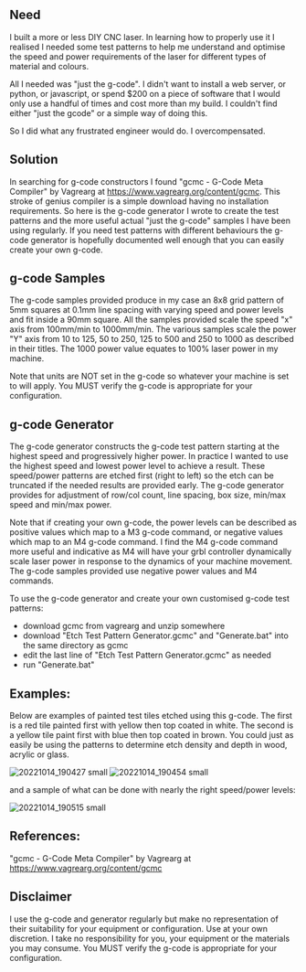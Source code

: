 ## Need

I built a more or less DIY CNC laser. In learning how to properly use it I realised I needed some test patterns to help me understand and optimise the speed and power requirements of the laser for different types of material and colours.

All I needed was "just the g-code". I didn't want to install a web server, or python, or javascript, or spend $200 on a piece of software that I would only use a handful of times and cost more than my build. I couldn't find either "just the gcode" or a simple way of doing this.

So I did what any frustrated engineer would do. I overcompensated.

## Solution

In searching for g-code constructors I found "gcmc - G-Code Meta Compiler" by Vagrearg at https://www.vagrearg.org/content/gcmc. This stroke of genius compiler is a simple download having no installation requirements. So here is the g-code generator I wrote to create the test patterns and the more useful actual "just the  g-code" samples I have been using regularly. If you need test patterns with different behaviours the g-code generator is hopefully documented well enough that you can easily create your own g-code.

## g-code Samples

The g-code samples provided produce in my case an 8x8 grid pattern of 5mm squares at 0.1mm line spacing with varying speed and power levels and fit inside a 90mm square. All the samples provided scale the speed "x" axis from 100mm/min to 1000mm/min. The various samples scale the power "Y" axis from 10 to 125, 50 to 250, 125 to 500 and 250 to 1000 as described in their titles. The 1000 power value equates to 100% laser power in my machine.

Note that units are NOT set in the g-code so whatever your machine is set to will apply. You MUST verify the g-code is appropriate for your configuration.

## g-code Generator

The g-code generator constructs the g-code test pattern starting at the highest speed and progressively higher power. In practice I wanted to use the highest speed and lowest power level to achieve a result. These speed/power patterns are etched first (right to left) so the etch can be truncated if the needed results are provided early. The g-code generator provides for adjustment of row/col count, line spacing, box size, min/max speed and min/max power.

Note that if creating your own g-code, the power levels can be described as positive values which map to a M3 g-code command, or negative values which map to an M4 g-code command. I find the M4 g-code command more useful and indicative as M4 will have your grbl controller dynamically scale laser power in response to the dynamics of your machine movement. The g-code samples provided use negative power values and M4 commands.

To use the g-code generator and create your own customised g-code test patterns:

* download gcmc from vagrearg and unzip somewhere
* download "Etch Test Pattern Generator.gcmc" and "Generate.bat" into the same directory as gcmc
* edit the last line of "Etch Test Pattern Generator.gcmc" as needed
* run "Generate.bat"

## Examples:

Below are examples of painted test tiles etched using this g-code. The first is a red tile painted first with yellow then top coated in white. The second is a yellow tile paint first with blue then top coated in brown. You could just as easily be using the patterns to determine etch density and depth in wood, acrylic or glass.

![20221014_190427 small](https://user-images.githubusercontent.com/7357540/195807971-7a5dc79e-d842-43bb-8d62-ee8ab9bdc0c2.jpg)
![20221014_190454 small](https://user-images.githubusercontent.com/7357540/195808443-a05204f7-d627-4eea-9ae5-0c49cd9e52c6.jpg)

and a sample of what can be done with nearly the right speed/power levels:

![20221014_190515 small](https://user-images.githubusercontent.com/7357540/195808003-41a7fec6-881b-4220-8b38-f8856e8b330f.jpg)

## References:

"gcmc - G-Code Meta Compiler" by Vagrearg at https://www.vagrearg.org/content/gcmc

## Disclaimer

I use the g-code and generator regularly but make no representation of their suitability for your equipment or configuration. Use at your own discretion. I take no responsibility for you, your equipment or the materials you may consume. You MUST verify the g-code is appropriate for your configuration.
